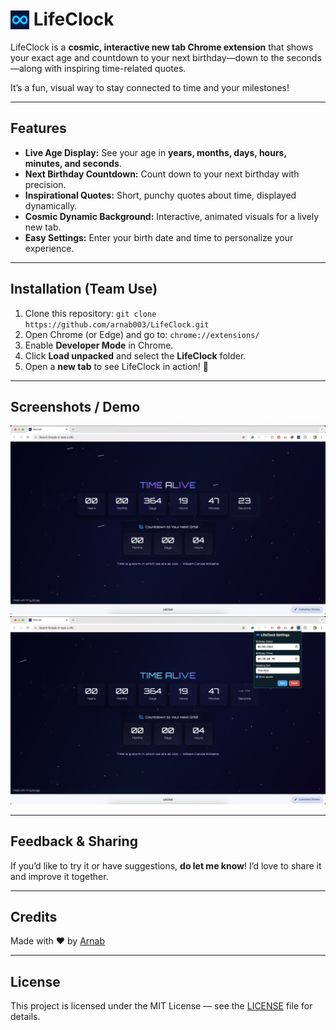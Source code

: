 # <img src="./icons/icon128.png" width="30" style="margin-bottom: -6px;"> LifeClock

LifeClock is a **cosmic, interactive new tab Chrome extension** that shows your exact age and countdown to your next birthday—down to the seconds—along with inspiring time-related quotes.

It’s a fun, visual way to stay connected to time and your milestones!

---

## Features

- **Live Age Display:** See your age in **years, months, days, hours, minutes, and seconds**.
- **Next Birthday Countdown:** Count down to your next birthday with precision.
- **Inspirational Quotes:** Short, punchy quotes about time, displayed dynamically.
- **Cosmic Dynamic Background:** Interactive, animated visuals for a lively new tab.
- **Easy Settings:** Enter your birth date and time to personalize your experience.

---

## Installation (Team Use)

1. Clone this repository: `git clone https://github.com/arnab003/LifeClock.git`
2. Open Chrome (or Edge) and go to: `chrome://extensions/`
3. Enable **Developer Mode** in Chrome.
4. Click **Load unpacked** and select the **LifeClock** folder.
5. Open a **new tab** to see LifeClock in action! 🎉

---

## Screenshots / Demo

<img src="./images/screenshot-1.png" width="600" alt="screenshot">
<img src="./images/screenshot-2.png" width="600" alt="screenshot">

---

## Feedback & Sharing

If you’d like to try it or have suggestions, **do let me know**! I’d love to share it and improve it together.

---

## Credits

Made with ❤️ by [Arnab](https://www.linkedin.com/in/arnab-saha-85907747/)

---

## License

This project is licensed under the MIT License — see the [LICENSE](LICENSE) file for details.

